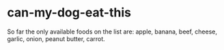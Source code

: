 # can-my-dog-eat-this

So far the only available foods on the list are: apple, banana, beef, cheese, garlic, onion, peanut butter, carrot.
